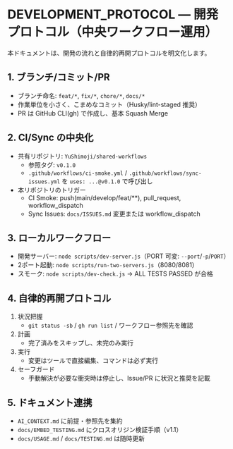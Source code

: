 # DEVELOPMENT_PROTOCOL — 開発プロトコル（中央ワークフロー運用）

本ドキュメントは、開発の流れと自律的再開プロトコルを明文化します。

## 1. ブランチ/コミット/PR

- ブランチ命名: `feat/*`, `fix/*`, `chore/*`, `docs/*`
- 作業単位を小さく、こまめなコミット（Husky/lint-staged 推奨）
- PR は GitHub CLI(gh) で作成し、基本 Squash Merge

## 2. CI/Sync の中央化

- 共有リポジトリ: `YuShimoji/shared-workflows`
  - 参照タグ: `v0.1.0`
  - `.github/workflows/ci-smoke.yml` / `.github/workflows/sync-issues.yml` を `uses: ...@v0.1.0` で呼び出し
- 本リポジトリのトリガー
  - CI Smoke: push(main/develop/feat/\*\*), pull_request, workflow_dispatch
  - Sync Issues: `docs/ISSUES.md` 変更または workflow_dispatch

## 3. ローカルワークフロー

- 開発サーバー: `node scripts/dev-server.js`（PORT 可変: `--port`/`-p`/`PORT`）
- 2ポート起動: `node scripts/run-two-servers.js`（8080/8081）
- スモーク: `node scripts/dev-check.js` → ALL TESTS PASSED が合格

## 4. 自律的再開プロトコル

1. 状況把握
   - `git status -sb` / `gh run list` / ワークフロー参照先を確認
2. 計画
   - 完了済みをスキップし、未完のみ実行
3. 実行
   - 変更はツールで直接編集、コマンドは必ず実行
4. セーフガード
   - 手動解決が必要な衝突時は停止し、Issue/PR に状況と推奨を記載

## 5. ドキュメント連携

- `AI_CONTEXT.md` に前提・参照先を集約
- `docs/EMBED_TESTING.md` にクロスオリジン検証手順（v1.1）
- `docs/USAGE.md` / `docs/TESTING.md` は随時更新
